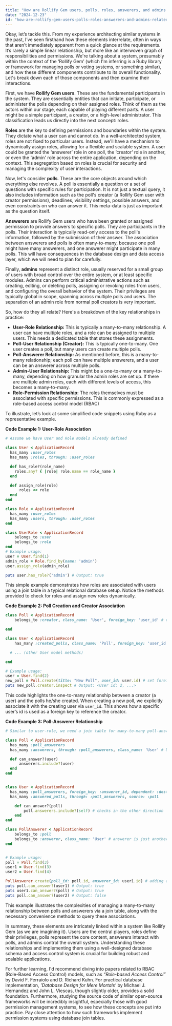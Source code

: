 ```yaml
---
title: "How are Rollify Gem users, polls, roles, answerers, and admins related?"
date: "2024-12-23"
id: "how-are-rollify-gem-users-polls-roles-answerers-and-admins-related"
---
```


Okay, let’s tackle this. From my experience architecting similar systems in the past, I’ve seen firsthand how these elements interrelate, often in ways that aren’t immediately apparent from a quick glance at the requirements. It’s rarely a simple linear relationship, but more like an interwoven graph of responsibilities and permissions. We're talking about a system, presumably within the context of the ‘Rollify Gem’ (which I'm inferring is a Ruby library or framework for managing polls or voting systems, or something similar), and how these different components contribute to its overall functionality. Let's break down each of those components and then examine their interactions.

First, we have **Rollify Gem users**. These are the fundamental participants in the system. They are essentially entities that can initiate, participate, or administer the polls depending on their assigned roles. Think of them as the actors within our stage, each capable of playing different parts. A user might be a simple participant, a creator, or a high-level administrator. This classification leads us directly into the next concept: roles.

**Roles** are the key to defining permissions and boundaries within the system. They dictate what a user can and cannot do. In a well-architected system, roles are not fixed to particular users. Instead, we'll have a mechanism to dynamically assign roles, allowing for a flexible and scalable system. A user could be granted the ‘answerer’ role in one poll, the ‘creator’ role in another, or even the 'admin' role across the entire application, depending on the context. This segregation based on roles is crucial for security and managing the complexity of user interactions.

Now, let's consider **polls**. These are the core objects around which everything else revolves. A poll is essentially a question or a set of questions with specific rules for participation. It is not just a textual query, it also includes information such as the poll's creator (a Rollify Gem user with creator permissions), deadlines, visibility settings, possible answers, and even constraints on who can answer it. This meta-data is just as important as the question itself.

**Answerers** are Rollify Gem users who have been granted or assigned permission to provide answers to specific polls. They are participants in the polls. Their interaction is typically read-only access to the poll's information, followed by the submission of their answer. The association between answerers and polls is often many-to-many, because one poll might have many answerers, and one answerer might participate in many polls. This will have consequences in the database design and data access layer, which we will need to plan for carefully.

Finally, **admins** represent a distinct role, usually reserved for a small group of users with broad control over the entire system, or at least specific modules. Admins can perform critical administrative actions such as creating, editing, or deleting polls, assigning or revoking roles from users, and configuring the overall behavior of the system. Their privileges are typically global in scope, spanning across multiple polls and users. The separation of an admin role from normal poll creators is very important.

So, how do they all relate? Here's a breakdown of the key relationships in practice:

*   **User-Role Relationship:** This is typically a many-to-many relationship. A user can have multiple roles, and a role can be assigned to multiple users. This needs a dedicated table that stores these assignments.
*   **Poll-User Relationship (Creator):** This is typically one-to-many. One user creates a poll, but many users can create multiple polls.
*   **Poll-Answerer Relationship:** As mentioned before, this is a many-to-many relationship; each poll can have multiple answerers, and a user can be an answerer across multiple polls.
*   **Admin-User Relationship:** This might be a one-to-many or a many-to-many, depending on how granular the admin roles are set up. If there are multiple admin roles, each with different levels of access, this becomes a many-to-many.
*   **Role-Permission Relationship:** The roles themselves must be associated with specific permissions. This is commonly expressed as a role-based access control model (RBAC)

To illustrate, let’s look at some simplified code snippets using Ruby as a representative example.

**Code Example 1: User-Role Association**

```ruby
# Assume we have User and Role models already defined

class User < ApplicationRecord
  has_many :user_roles
  has_many :roles, through: :user_roles

  def has_role?(role_name)
    roles.any? { |role| role.name == role_name }
  end

  def assign_role(role)
      roles << role
  end
end

class Role < ApplicationRecord
  has_many :user_roles
  has_many :users, through: :user_roles
end

class UserRole < ApplicationRecord
    belongs_to :user
    belongs_to :role
end
# Example usage:
user = User.find(1)
admin_role = Role.find_by(name: 'admin')
user.assign_role(admin_role)

puts user.has_role?('admin') # Output: true
```

This simple example demonstrates how roles are associated with users using a join table in a typical relational database setup. Notice the methods provided to check for roles and assign new roles dynamically.

**Code Example 2: Poll Creation and Creator Association**

```ruby
class Poll < ApplicationRecord
    belongs_to :creator, class_name: 'User', foreign_key: 'user_id' # convention is user_id

end

class User < ApplicationRecord
    has_many :created_polls, class_name: 'Poll', foreign_key: 'user_id'

  # ... (other User model methods)

end

# Example usage:
user = User.find(2)
new_poll = Poll.create(title: "New Poll", user_id: user.id) # set foreign key here
puts new_poll.creator.inspect # Output: <User id: 2, ...>
```

This code highlights the one-to-many relationship between a creator (a user) and the polls he/she created. When creating a new poll, we explicitly associate it with the creating user via `user_id`. This shows how a specific user’s id is used as a foreign key to reference the creator.

**Code Example 3: Poll-Answerer Relationship**

```ruby
# Similar to user-role, we need a join table for many-to-many poll-answerers

class Poll < ApplicationRecord
  has_many :poll_answerers
  has_many :answerers, through: :poll_answerers, class_name: 'User' # User acts as an Answerer here

  def can_answer?(user)
      answerers.include?(user)
  end
end


class User < ApplicationRecord
  has_many :poll_answerers, foreign_key: :answerer_id, dependent: :destroy
  has_many :answered_polls, through: :poll_answerers, source: :poll

    def can_answer?(poll)
        poll.answerers.include?(self) # checks in the other direction
    end
end

class PollAnswerer < ApplicationRecord
    belongs_to :poll
    belongs_to :answerer, class_name: 'User' # answerer is just another user
end


# Example usage:
poll = Poll.find(3)
user1 = User.find(3)
user2 = User.find(4)

PollAnswerer.create(poll_id: poll.id, answerer_id: user1.id) # adding an answerer to a poll
puts poll.can_answer?(user1) # Output: true
puts user1.can_answer?(poll) # Output: true
puts poll.can_answer?(user2) # Output: false

```

This example illustrates the complexities of managing a many-to-many relationship between polls and answerers via a join table, along with the necessary convenience methods to query these associations.

In summary, these elements are intricately linked within a system like Rollify Gem (as we are imagining it). Users are the central players, roles define their privileges, polls represent the core content, answerers interact with polls, and admins control the overall system. Understanding these relationships and implementing them using a well-designed database schema and access control system is crucial for building robust and scalable applications.

For further learning, I'd recommend diving into papers related to RBAC (Role-Based Access Control) models, such as *“Role-based Access Control”* by David F. Ferraiolo and D. Richard Kuhn. For practical database implementation, *'Database Design for Mere Mortals'* by Michael J. Hernandez and John L. Viescas, though slightly older, provides a solid foundation. Furthermore, studying the source code of similar open-source frameworks will be incredibly insightful, especially those with good permission management systems, to see how these concepts are put into practice. Pay close attention to how such frameworks implement permission systems using database join tables.
